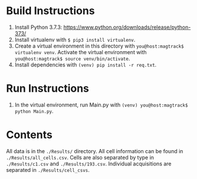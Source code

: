 # Build Instructions

1. Install Python 3.7.3: https://www.python.org/downloads/release/python-373/
2. Install virtualenv with `$ pip3 install virtualenv`.
3. Create a virtual environment in this directory with `you@host:magtrack$ virtualenv venv`. Activate the virtual environment with `you@host:magtrack$ source venv/bin/activate`.
4. Install dependencies with `(venv) pip install -r req.txt`.

# Run Instructions
1. In the virtual environment, run Main.py with `(venv) you@host:magtrack$ python Main.py`.

# Contents

All data is in the `./Results/` directory. All cell information can be found in `./Results/all_cells.csv`. Cells are also separated by type in `./Results/c1.csv` and `./Results/193.csv`. Individual acquisitions are separated in `./Results/cell_csvs`.
